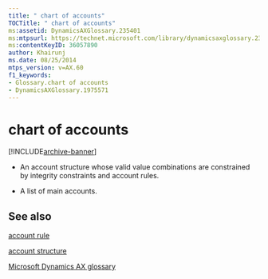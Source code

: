 ```yaml
---
title: " chart of accounts"
TOCTitle: " chart of accounts"
ms:assetid: DynamicsAXGlossary.235401
ms:mtpsurl: https://technet.microsoft.com/library/dynamicsaxglossary.235401(v=AX.60)
ms:contentKeyID: 36057890
author: Khairunj
ms.date: 08/25/2014
mtps_version: v=AX.60
f1_keywords:
- Glossary.chart of accounts
- DynamicsAXGlossary.1975571
---
```


# chart of accounts


[!INCLUDE[archive-banner](includes/archive-banner.md)]

  - An account structure whose valid value combinations are constrained by integrity constraints and account rules.

  - A list of main accounts.

## See also

[account rule](account-rule.md)

[account structure](account-structure.md)

[Microsoft Dynamics AX glossary](glossary/microsoft-dynamics-ax-glossary.md)

  


